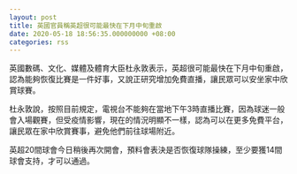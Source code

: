 ```yaml
---
layout: post
title: 英國官員稱英超很可能最快在下月中旬重啟
date: 2020-05-18 18:56:35.000000000 +08:00
categories: rss
---
```


英國數碼、文化、媒體及體育大臣杜永敦表示，英超很可能最快在下月中旬重啟，認為能夠恢復比賽是一件好事，又說正研究增加免費直播，讓民眾可以安坐家中欣賞球賽。

杜永敦說，按照目前規定，電視台不能夠在當地下午3時直播比賽，因為球迷一般會入場觀賽，但受疫情影響，現在的情況明顯不一樣，認為可以在更多免費平台，讓民眾在家中欣賞賽事，避免他們前往球場附近。

英超20間球會今日稍後再次開會，預料會表決是否恢復球隊操練，至少要獲14間球會支持，才可以通過。

